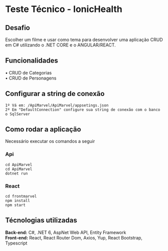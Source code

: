 # Teste Técnico - IonicHealth
## Desafio
 Escolher um filme e usar como tema para desenvolver uma aplicação CRUD em C# utilizando o .NET CORE e o ANGULAR/REACT.

## Funcionalidades
• CRUD de Categorias<br>
• CRUD de Personagens<br>

## Configurar a string de conexão
    1º Vá em: /ApiMarvel/ApiMarvel/appsetings.json
    2º Em "DefaultConnection" configure sua string de conexão com o banco o SqlServer
## Como rodar a aplicação
Necessário executar os comandos a seguir

### Api
    cd ApiMarvel
    cd ApiMarvel
    dotnet run

### React
    cd frontmarvel
    npm install
    npm start

## Técnologias utilizadas
**Back-end:** C#, .NET 6, AspNet Web API, Entity Framework<br>
**Front-end:** React, React Router Dom, Axios, Yup, React Bootstrap, Typescript